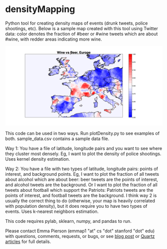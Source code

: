 # densityMapping
Python tool for creating density maps of events (drunk tweets, police shootings, etc). Below is a sample map created with this tool using Twitter data: color denotes the fraction of #beer or #wine tweets which are about #wine, with redder areas indicating more wine. 

![Alt text](wine_vs_beer.png?raw=true "Beer and Wine Tweets in Europe")

This code can be used in two ways. Run plotDensity.py to see examples of both. sample_data.csv contains a sample data file. 

Way 1: You have a file of latitude, longitude pairs and you want to see where they cluster most densely. Eg, I want to plot the density of police shootings. Uses kernel density estimation. 

Way 2: You have a file with two types of latitude, longitude pairs: points of interest, and background points. Eg, I want to plot the fraction of all tweets about alcohol which are about beer: beer tweets are the points of interest, and alcohol tweets are the background. Or I want to plot the fraction of all tweets about football which support the Patriots: Patriots tweets are the points of interest, and football tweets are the background. I think way 2 is usually the correct thing to do (otherwise, your map is heavily correlated with population density), but it does require you to have two types of events. Uses k-nearest neighbors estimation. 

This code requires pylab, sklearn, numpy, and pandas to run. 

Please contact Emma Pierson (emmap1 "at" cs "dot" stanford "dot" edu) with questions, comments, requests, or bugs, or see [blog post](http://www.obsessionwithregression.blogspot.com) or [Quartz](http://qz.com/504533/where-people-drink-wine-and-beer/) [articles](http://qz.com/504779/maps-drunk-twitter-tells-us-what-europeans-drink/) for full details. 
